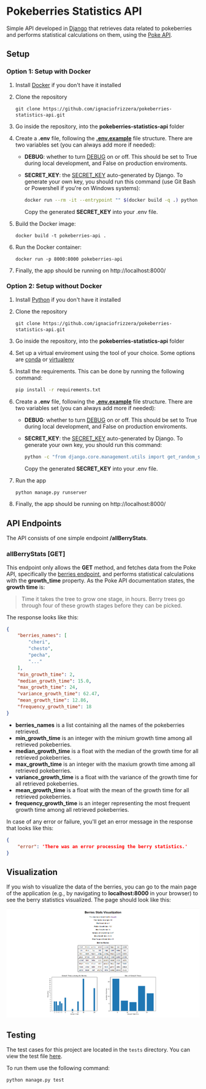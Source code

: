 # Pokeberries Statistics API

Simple API developed in [Django](https://www.djangoproject.com/) that retrieves data related to pokeberries and performs statistical calculations on them, using the [Poke API](https://pokeapi.co/docs/v2#berries).

## Setup

### Option 1: Setup with Docker
1) Install [Docker](https://www.docker.com/) if you don't have it installed

2) Clone the repository
    ```
    git clone https://github.com/ignaciofrizzera/pokeberries-statistics-api.git
    ```

3)  Go inside the repository, into the **pokeberries-statistics-api** folder

4) Create a **.env** file, following the [**.env.example**](.env.example) file structure. There are two variables set (you can always add more if needed):
    * **DEBUG**: whether to turn [DEBUG](https://docs.djangoproject.com/en/5.1/ref/settings/#std-setting-DEBUG) on or off. This should be set to True during local development, and False on production enviroments.
    * **SECRET_KEY**: the [SECRET_KEY](https://docs.djangoproject.com/en/5.1/ref/settings/#secret-key) auto-generated by Django. To generate your own key, you should run this command (use Git Bash or Powershell if you're on Windows systems):
        
        ```bash
        docker run --rm -it --entrypoint "" $(docker build -q .) python -c "from django.core.management.utils import get_random_secret_key; print(get_random_secret_key())"
        ```
        Copy the generated **SECRET_KEY** into your .env file.
5) Build the Docker image:
    ```
    docker build -t pokeberries-api .
    ```
6) Run the Docker container:
    ```
    docker run -p 8000:8000 pokeberries-api
    ``` 
7) Finally, the app should be running on http://localhost:8000/

### Option 2: Setup without Docker
1) Install [Python](https://www.python.org/downloads/) if you don't have it installed

2) Clone the repository
    ```
    git clone https://github.com/ignaciofrizzera/pokeberries-statistics-api.git
    ```

3) Go inside the repository, into the **pokeberries-statistics-api** folder

4) Set up a virtual enviroment using the tool of your choice. Some options are [conda](https://anaconda.org/anaconda/conda) or [virtualenv](https://virtualenv.pypa.io/en/latest/)

5) Install the requirements. This can be done by running the following command:
   ```bash
   pip install -r requirements.txt
   ```

6) Create a **.env** file, following the [**.env.example**](.env.example) file structure. There are two variables set (you can always add more if needed):
    * **DEBUG**: whether to turn [DEBUG](https://docs.djangoproject.com/en/5.1/ref/settings/#std-setting-DEBUG) on or off. This should be set to True during local development, and False on production enviroments.
    * **SECRET_KEY**: the [SECRET_KEY](https://docs.djangoproject.com/en/5.1/ref/settings/#secret-key) auto-generated by Django. To generate your own key, you should run this command:
        
        ```bash
        python -c "from django.core.management.utils import get_random_secret_key; print(get_random_secret_key())"
        ```
        Copy the generated **SECRET_KEY** into your .env file.

7) Run the app
   ```bash
   python manage.py runserver
   ```

8) Finally, the app should be running on http://localhost:8000/

## API Endpoints

The API consists of one simple endpoint **/allBerryStats**.

### allBerryStats [GET]
This endpoint only allows the **GET** method, and fetches data from the Poke API, specifically the [berries endpoint](https://pokeapi.co/docs/v2#berries-section), and performs statistical calculations with the **growth_time** property. As the Poke API documentation states, the **growth time** is:
> Time it takes the tree to grow one stage, in hours. Berry trees go through four of these growth stages before they can be picked.

The response looks like this:

```json
{
    "berries_names": [
        "cheri",
        "chesto",
        "pecha",
        "..."
    ],
    "min_growth_time": 2,
    "median_growth_time": 15.0,
    "max_growth_time": 24,
    "variance_growth_time": 62.47,
    "mean_growth_time": 12.86,
    "frequency_growth_time": 18
}
```

* **berries_names** is a list containing all the names of the pokeberries retrieved.
* **min_growth_time** is an integer with the minium growth time among all retrieved pokeberries.
* **median_growth_time** is a float with the median of the growth time for all retrieved pokeberries.
* **max_growth_time** is an integer with the maxium growth time among all retrieved pokeberries.
* **variance_growth_time** is a float with the variance of the growth time for all retrieved pokeberries.
* **mean_growth_time** is a float with the mean of the growth time for all retrieved pokeberries.
* **frequency_growth_time** is an integer representing the most frequent growth time among all retrieved pokeberries.

In case of any error or failure, you'll get an error message in the response that looks like this:

```json
{
    "error": 'There was an error processing the berry statistics.'
}
```

## Visualization
If you wish to visualize the data of the berries, you can go to the main page of the application (e.g., by navigating to **localhost:8000** in your browser) to see the berry statistics visualized. The page should look like this:

![Visualization](static/berries_visualization.png)


## Testing

The test cases for this project are located in the `tests` directory. You can view the test file [here](./tests/tests_berries.py).

To run them use the following command:
```bash
python manage.py test
```
